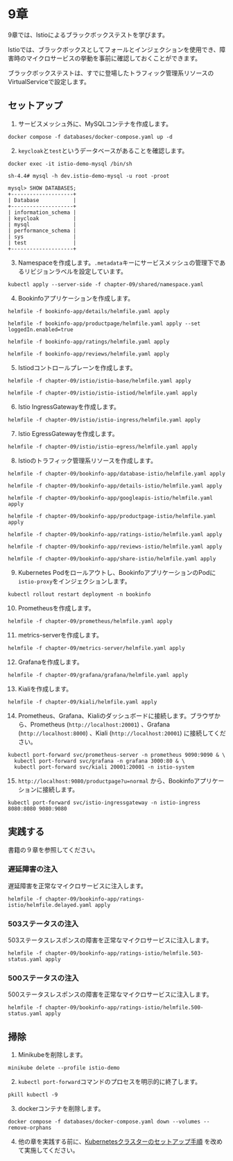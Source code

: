 # 9章

9章では、Istioによるブラックボックステストを学びます。

Istioでは、ブラックボックスとしてフォールとインジェクションを使用でき、障害時のマイクロサービスの挙動を事前に確認しておくことができます。

ブラックボックステストは、すでに登場したトラフィック管理系リソースのVirtualServiceで設定します。

## セットアップ

1. サービスメッシュ外に、MySQLコンテナを作成します。

```bash:ターミナル
docker compose -f databases/docker-compose.yaml up -d
```

2. `keycloak`と`test`というデータベースがあることを確認します。

```bash:ターミナル
docker exec -it istio-demo-mysql /bin/sh

sh-4.4# mysql -h dev.istio-demo-mysql -u root -proot

mysql> SHOW DATABASES;
+--------------------+
| Database           |
+--------------------+
| information_schema |
| keycloak           |
| mysql              |
| performance_schema |
| sys                |
| test               |
+--------------------+
```

3. Namespaceを作成します。`.metadata`キーにサービスメッシュの管理下であるリビジョンラベルを設定しています。

```bash:ターミナル
kubectl apply --server-side -f chapter-09/shared/namespace.yaml
```

4. Bookinfoアプリケーションを作成します。

```bash:ターミナル
helmfile -f bookinfo-app/details/helmfile.yaml apply

helmfile -f bookinfo-app/productpage/helmfile.yaml apply --set loggedIn.enabled=true

helmfile -f bookinfo-app/ratings/helmfile.yaml apply

helmfile -f bookinfo-app/reviews/helmfile.yaml apply
```

5. Istiodコントロールプレーンを作成します。

```bash:ターミナル
helmfile -f chapter-09/istio/istio-base/helmfile.yaml apply

helmfile -f chapter-09/istio/istio-istiod/helmfile.yaml apply
```

6. Istio IngressGatewayを作成します。

```bash:ターミナル
helmfile -f chapter-09/istio/istio-ingress/helmfile.yaml apply
```

7. Istio EgressGatewayを作成します。

```bash:ターミナル
helmfile -f chapter-09/istio/istio-egress/helmfile.yaml apply
```

8. Istioのトラフィック管理系リソースを作成します。

```bash:ターミナル
helmfile -f chapter-09/bookinfo-app/database-istio/helmfile.yaml apply

helmfile -f chapter-09/bookinfo-app/details-istio/helmfile.yaml apply

helmfile -f chapter-09/bookinfo-app/googleapis-istio/helmfile.yaml apply

helmfile -f chapter-09/bookinfo-app/productpage-istio/helmfile.yaml apply

helmfile -f chapter-09/bookinfo-app/ratings-istio/helmfile.yaml apply

helmfile -f chapter-09/bookinfo-app/reviews-istio/helmfile.yaml apply

helmfile -f chapter-09/bookinfo-app/share-istio/helmfile.yaml apply
```

9. Kubernetes Podをロールアウトし、BookinfoアプリケーションのPodに`istio-proxy`をインジェクションします。

```bash:ターミナル
kubectl rollout restart deployment -n bookinfo
```

10. Prometheusを作成します。

```bash:ターミナル
helmfile -f chapter-09/prometheus/helmfile.yaml apply
```

11. metrics-serverを作成します。

```bash:ターミナル
helmfile -f chapter-09/metrics-server/helmfile.yaml apply
```

12. Grafanaを作成します。

```bash:ターミナル
helmfile -f chapter-09/grafana/grafana/helmfile.yaml apply
```

13. Kialiを作成します。

```bash:ターミナル
helmfile -f chapter-09/kiali/helmfile.yaml apply
```

14. Prometheus、Grafana、Kialiのダッシュボードに接続します。ブラウザから、Prometheus (`http://localhost:20001`) 、Grafana (`http://localhost:8000`) 、Kiali (`http://localhost:20001`) に接続してください。

```bash:ターミナル
kubectl port-forward svc/prometheus-server -n prometheus 9090:9090 & \
  kubectl port-forward svc/grafana -n grafana 3000:80 & \
  kubectl port-forward svc/kiali 20001:20001 -n istio-system
```

15. `http://localhost:9080/productpage?u=normal` から、Bookinfoアプリケーションに接続します。

```bash:ターミナル
kubectl port-forward svc/istio-ingressgateway -n istio-ingress 8080:8080 9080:9080
```

## 実践する

書籍の９章を参照してください。

### 遅延障害の注入

遅延障害を正常なマイクロサービスに注入します。

```bash:ターミナル
helmfile -f chapter-09/bookinfo-app/ratings-istio/helmfile.delayed.yaml apply
```

### 503ステータスの注入

503ステータスレスポンスの障害を正常なマイクロサービスに注入します。

```bash:ターミナル
helmfile -f chapter-09/bookinfo-app/ratings-istio/helmfile.503-status.yaml apply
```

### 500ステータスの注入

500ステータスレスポンスの障害を正常なマイクロサービスに注入します。

```bash:ターミナル
helmfile -f chapter-09/bookinfo-app/ratings-istio/helmfile.500-status.yaml apply
```

## 掃除

1. Minikubeを削除します。

```bash:ターミナル
minikube delete --profile istio-demo
```

2. `kubectl port-forward`コマンドのプロセスを明示的に終了します。

```bash:ターミナル
pkill kubectl -9
```

3. dockerコンテナを削除します。

```bash:ターミナル
docker compose -f databases/docker-compose.yaml down --volumes --remove-orphans
```

4. 他の章を実践する前に、[Kubernetesクラスターのセットアップ手順](../README.md) を改めて実施してください。
